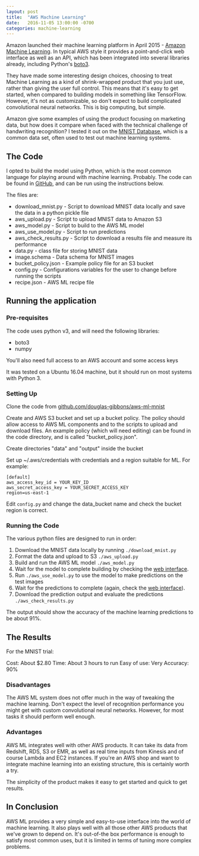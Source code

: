 ```yaml
---
layout: post
title:  "AWS Machine Learning"
date:   2016-11-05 13:00:00 -0700
categories: machine-learning
---
```


Amazon launched their machine learning platform in April 2015 - [Amazon Machine Learning](https://aws.amazon.com/machine-learning/).  In typical AWS style it provides a point-and-click web interface as well as an API, which has been integrated into several libraries already, including Python's [boto3](https://boto3.readthedocs.io/en/latest/reference/services/machinelearning.html).

They have made some interesting design choices, choosing to treat Machine Learning as a kind of shrink-wrapped product that you just use, rather than giving the user full control. This means that it's easy to get started, when compared to building models in something like TensorFlow. However, it's not as customizable, so don't expect to build complicated convolutional neural networks. This is big computing, but simple.

Amazon give some examples of using the product focusing on marketing data, but how does it compare when faced with the technical challenge of handwriting recognition?  I tested it out on the [MNIST Database](http://yann.lecun.com/exdb/mnist/), which is a common data set, often used to test out machine learning systems.

## The Code

I opted to build the model using Python, which is the most common language for playing around with machine learning. Probably. The code can be found in [GitHub](https://github.com/douglas-gibbons/aws-ml-mnist), and can be run using the instructions below.

The files are:

* download_mnist.py - Script to download MNIST data locally and save the data in a python pickle file
* aws_upload.py - Script to upload MNIST data to Amazon S3
* aws_model.py - Script to build to the AWS ML model
* aws_use_model.py - Script to run predictions
* aws_check_results.py - Script to download a results file and measure its performance
* data.py - class file for storing MNIST data
* image.schema - Data schema for MNIST images
* bucket_policy.json - Example policy file for an S3 bucket
* config.py - Configurations variables for the user to change before running the scripts
* recipe.json - AWS ML recipe file


## Running the application

### Pre-requisites

The code uses python v3, and will need the following libraries:

* boto3
* numpy

You'll also need full access to an AWS account and some access keys

It was tested on a Ubuntu 16.04 machine, but it should run on most systems with Python 3.

### Setting Up

Clone the code from [github.com/douglas-gibbons/aws-ml-mnist](https://github.com/douglas-gibbons/aws-ml-mnist)

Create and AWS S3 bucket and set up a bucket policy. The policy should allow access to AWS ML components and to the scripts to upload and download files. An example policy (which will need editing) can be found in the code directory, and is called "bucket_policy.json".

Create directories "data" and "output" inside the bucket

Set up ~/.aws/credentials with credentials and a region suitable for ML. For example:

```
[default]
aws_access_key_id = YOUR_KEY_ID
aws_secret_access_key = YOUR_SECRET_ACCESS_KEY
region=us-east-1
```

Edit ```config.py``` and change the data_bucket name and check the bucket region is correct.

### Running the Code

The various python files are designed to run in order:

1. Download the MNIST data locally by running ```./download_mnist.py```
1. Format the data and upload to S3 ```./aws_upload.py```
1. Build and run the AWS ML model ```./aws_model.py```
1. Wait for the model to complete building by checking the [web interface](https://console.aws.amazon.com/machinelearning/home?region=us-east-1#/).
1. Run ```./aws_use_model.py``` to use the model to make predictions on the test images
1. Wait for the predictions to complete (again, check the [web interface](https://console.aws.amazon.com/machinelearning/home?region=us-east-1#/)).
1. Download the prediction output and evaluate the predictions ```./aws_check_results.py```

The output should show the accuracy of the machine learning predictions to be about 91%.

## The Results

For the MNIST trial:

Cost: About $2.80
Time: About 3 hours to run
Easy of use: Very
Accuracy: 90%

### Disadvantages

The AWS ML system does not offer much in the way of tweaking the machine learning. Don't expect the level of recognition performance you might get with custom convolutional neural networks. However, for most tasks it should perform well enough.

### Advantages

AWS ML integrates well with other AWS products. It can take its data from Redshift, RDS, S3 or EMR, as well as real time inputs from Kinesis and of course Lambda and EC2 instances.  If you're an AWS shop and want to integrate machine learning into an existing structure, this is certainly worth a try.

The simplicity of the product makes it easy to get started and quick to get results.


## In Conclusion

AWS ML provides a very simple and easy-to-use interface into the world of machine learning. It also plays well with all those other AWS products that we've grown to depend on. It's out-of-the box performance is enough to satisfy most common uses, but it is limited in terms of tuning more complex problems.

